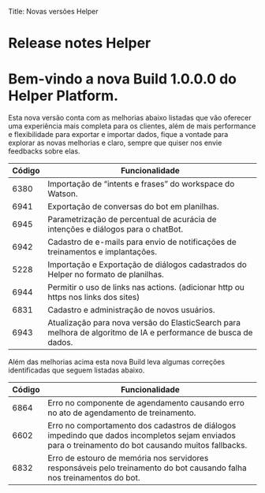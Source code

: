 Title: Novas versões Helper
# Release notes Helper

# Bem-vindo a nova Build 1.0.0.0 do Helper Platform.

Esta nova versão conta com as melhorias abaixo listadas que vão oferecer
uma experiência mais completa para os clientes, além de mais performance e
flexibilidade para exportar e importar dados, fique a vontade para explorar as
novas melhorias e claro, sempre que quiser nos envie feedbacks sobre elas.

|Código|Funcionalidade|
|--------------|------------------|
|6380|Importação de “intents e frases” do workspace do Watson.|
|6941|Exportação de conversas do bot em planilhas.|
|6945|Parametrização de percentual de acurácia de intenções e diálogos para o chatBot.|
|6942|Cadastro de e-mails para envio de notificações de treinamentos e implantações.|
|5228|Importação e Exportação de diálogos cadastrados do Helper no formato de planilhas.|
|6944|Permitir o uso de links nas actions. (adicionar http ou https nos links dos sites)|
|6831|Cadastro e administração de novos usuários.|
|6943|Atualização para nova versão do ElasticSearch para melhora de algoritmo de IA e performance de busca de dados.|

Além das melhorias acima esta nova Build leva algumas correções identificadas que
seguem listadas abaixo.

|Código|Funcionalidade|
|--------------|------------------|
|6864|Erro no componente de agendamento causando erro no ato de agendamento de treinamento.|
|6602|Erro no comportamento dos cadastros de diálogos impedindo que dados incompletos sejam enviados para o treinamento do bot causando muitos fallbacks.|
|6832|Erro de estouro de memória nos servidores responsáveis pelo treinamento do bot causando falha nos treinamentos do bot.|
